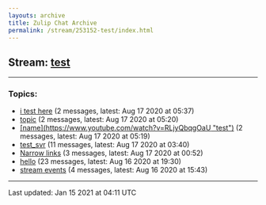 ```yaml
---
layouts: archive
title: Zulip Chat Archive
permalink: /stream/253152-test/index.html
---
```


## Stream: [test](http://vishnuks.com/zulip-archive-action-test-2/stream/253152-test/index.html)
---

### Topics:

* [i test here](topic/i.20test.20here.html) (2 messages, latest: Aug 17 2020 at 05:37)
* [topic](topic/topic.html) (2 messages, latest: Aug 17 2020 at 05:20)
* [\[name\](https://www.youtube.com/watch?v=RLjyQbqgOaU "test")](topic/.5Bname.5D(https.3A.2F.2Fwww.2Eyoutube.2Ecom.2Fwatch.3Fv.3DRLjyQbqgOaU.20.22test.22).html) (2 messages, latest: Aug 17 2020 at 05:19)
* [test_svr](topic/test_svr.html) (11 messages, latest: Aug 17 2020 at 03:40)
* [Narrow links](topic/Narrow.20links.html) (3 messages, latest: Aug 17 2020 at 00:52)
* [hello](topic/hello.html) (23 messages, latest: Aug 16 2020 at 19:30)
* [stream events](topic/stream.20events.html) (4 messages, latest: Aug 16 2020 at 15:43)

<hr><p>Last updated: Jan 15 2021 at 04:11 UTC</p>
